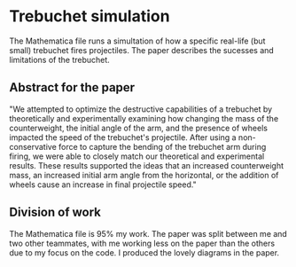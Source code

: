 # Trebuchet simulation

The Mathematica file runs a simultation of how a specific real-life (but small) trebuchet fires projectiles. The paper describes the sucesses and limitations of the trebuchet.

## Abstract for the paper

"We attempted to optimize the destructive capabilities of a trebuchet by theoretically and experimentally examining how changing the mass of the counterweight, the initial angle of the arm, and the presence of wheels impacted the speed of the trebuchet's projectile. After using a non-conservative force to capture the bending of the trebuchet arm during firing, we were able to closely match our theoretical and experimental results. These results supported the ideas that an increased counterweight mass, an increased initial arm angle from the horizontal, or the addition of wheels cause an increase in final projectile speed."

## Division of work

The Mathematica file is 95% my work. The paper was split between me and two other teammates, with me working less on the paper than the others due to my focus on the code. I produced the lovely diagrams in the paper.

